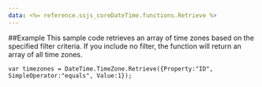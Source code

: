 ```yaml
---
data: <%= reference.ssjs_coreDateTime.functions.Retrieve %>
---
```


##Example
This sample code retrieves an array of time zones based on the specified filter criteria. If you include no filter, the function will return an array of all time zones.

```
var timezones = DateTime.TimeZone.Retrieve({Property:"ID", SimpleOperator:"equals", Value:1});
```
